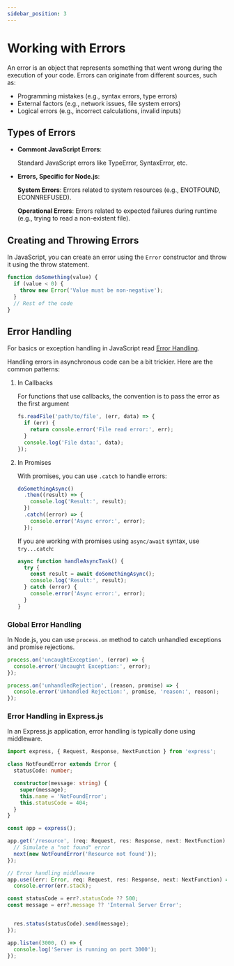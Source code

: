 ```yaml
---
sidebar_position: 3
---
```


# Working with Errors

An error is an object that represents something that went wrong during the
execution of your code. Errors can originate from different sources, such as:

- Programming mistakes (e.g., syntax errors, type errors)
- External factors (e.g., network issues, file system errors)
- Logical errors (e.g., incorrect calculations, invalid inputs)

## Types of Errors

- **Commont JavaScript Errors**:

  Standard JavaScript errors like TypeError, SyntaxError, etc.

- **Errors, Specific for Node.js**:

  **System Errors**: Errors related to system resources (e.g., ENOTFOUND,
  ECONNREFUSED).

  **Operational Errors**: Errors related to expected failures during runtime
  (e.g., trying to read a non-existent file).

## Creating and Throwing Errors

In JavaScript, you can create an error using the `Error` constructor and throw
it using the throw statement.

```typescript
function doSomething(value) {
  if (value < 0) {
    throw new Error('Value must be non-negative');
  }
  // Rest of the code
}
```

## Error Handling

For basics or exception handling in JavaScript read
[Error Handling](/docs/javascript/errors.md).

Handling errors in asynchronous code can be a bit trickier. Here are the common
patterns:

1. In Callbacks

   For functions that use callbacks, the convention is to pass the error as the
   first argument

   ```typescript
   fs.readFile('path/to/file', (err, data) => {
     if (err) {
       return console.error('File read error:', err);
     }
     console.log('File data:', data);
   });
   ```

2. In Promises

   With promises, you can use `.catch` to handle errors:

   ```typescript
   doSomethingAsync()
     .then((result) => {
       console.log('Result:', result);
     })
     .catch((error) => {
       console.error('Async error:', error);
     });
   ```

   If you are working with promises using `async/await` syntax, use
   `try...catch`:

   ```typescript
   async function handleAsyncTask() {
     try {
       const result = await doSomethingAsync();
       console.log('Result:', result);
     } catch (error) {
       console.error('Async error:', error);
     }
   }
   ```

### Global Error Handling

In Node.js, you can use `process.on` method to catch unhandled exceptions and
promise rejections.

```typescript
process.on('uncaughtException', (error) => {
  console.error('Uncaught Exception:', error);
});

process.on('unhandledRejection', (reason, promise) => {
  console.error('Unhandled Rejection:', promise, 'reason:', reason);
});
```

### Error Handling in Express.js

In an Express.js application, error handling is typically done using middleware.

```typescript
import express, { Request, Response, NextFunction } from 'express';

class NotFoundError extends Error {
  statusCode: number;

  constructor(message: string) {
    super(message);
    this.name = 'NotFoundError';
    this.statusCode = 404;
  }
}

const app = express();

app.get('/resource', (req: Request, res: Response, next: NextFunction) => {
  // Simulate a "not found" error
  next(new NotFoundError('Resource not found'));
});

// Error handling middleware
app.use((err: Error, req: Request, res: Response, next: NextFunction) => {
  console.error(err.stack);

const statusCode = err?.statusCode ?? 500;
const message = err?.message ?? 'Internal Server Error';


  res.status(statusCode).send(message);
});

app.listen(3000, () => {
  console.log('Server is running on port 3000');
});
```
